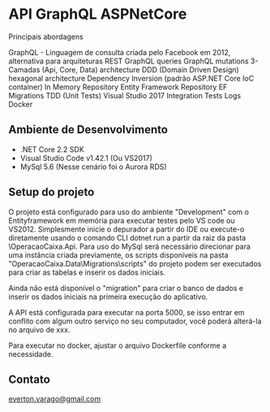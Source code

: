 # API GraphQL ASPNetCore 

Principais abordagens

 GraphQL - Linguagem de consulta criada pelo Facebook em 2012, alternativa para arquiteturas REST
 GraphQL queries
 GraphQL mutations
 3-Camadas (Api, Core, Data) architecture
 DDD (Domain Driven Design) hexagonal architecture
 Dependency Inversion (padrão ASP.NET Core IoC container)
 In Memory Repository
 Entity Framework Repository
 EF Migrations
 TDD (Unit Tests)
 Visual Studio 2017
 Integration Tests
 Logs
 Docker


## Ambiente de Desenvolvimento

- .NET Core 2.2 SDK
- Visual Studio Code v1.42.1 (Ou VS2017)
- MySql 5.6 (Nesse cenário foi o Aurora RDS)
 
## Setup do projeto

O projeto está configurado para uso do ambiente "Development" com o Entityframework em memória para executar testes pelo VS code ou VS2012.
Simplesmente inicie o depurador a partir do IDE ou execute-o diretamente usando o comando CLI dotnet run a partir da raiz da pasta \OperacaoCaixa.Api.
Para uso do MySql será necessário direcionar para uma instância criada previamente, os scripts disponíveis na pasta "OperacaoCaixa.Data\Migrations\scripts\" do projeto podem ser executados para criar as tabelas e inserir os dados iniciais.

Ainda não está disponível o "migration"  para criar o banco de dados e inserir os dados iniciais na primeira execução do aplicativo.

A API está configurada para executar na porta 5000, se isso entrar em conflito com algum outro serviço no seu computador, você poderá alterá-la no arquivo de xxx.

Para executar no docker, ajustar o arquivo Dockerfile conforme a necessidade.

## Contato

everton.varago@gmail.com